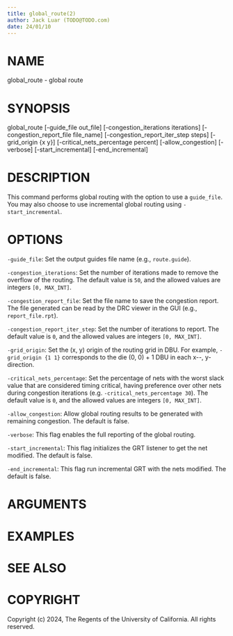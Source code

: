```yaml
---
title: global_route(2)
author: Jack Luar (TODO@TODO.com)
date: 24/01/10
---
```


# NAME

global_route - global route

# SYNOPSIS

global_route 
    [-guide_file out_file]
    [-congestion_iterations iterations]
    [-congestion_report_file file_name]
    [-congestion_report_iter_step steps]
    [-grid_origin {x y}]
    [-critical_nets_percentage percent]
    [-allow_congestion]
    [-verbose]
    [-start_incremental]
    [-end_incremental]


# DESCRIPTION

This command performs global routing with the option to use a `guide_file`.
You may also choose to use incremental global routing using `-start_incremental`.

# OPTIONS

`-guide_file`:  Set the output guides file name (e.g., `route.guide`).

`-congestion_iterations`:  Set the number of iterations made to remove the overflow of the routing. The default value is `50`, and the allowed values are integers `[0, MAX_INT]`.

`-congestion_report_file`:  Set the file name to save the congestion report. The file generated can be read by the DRC viewer in the GUI (e.g., `report_file.rpt`).

`-congestion_report_iter_step`:  Set the number of iterations to report. The default value is `0`, and the allowed values are integers `[0, MAX_INT]`.

`-grid_origin`:  Set the (x, y) origin of the routing grid in DBU. For example, `-grid_origin {1 1}` corresponds to the die (0, 0) + 1 DBU in each x--, y- direction.

`-critical_nets_percentage`:  Set the percentage of nets with the worst slack value that are considered timing critical, having preference over other nets during congestion iterations (e.g. `-critical_nets_percentage 30`). The default value is `0`, and the allowed values are integers `[0, MAX_INT]`.

`-allow_congestion`:  Allow global routing results to be generated with remaining congestion. The default is false.

`-verbose`:  This flag enables the full reporting of the global routing.

`-start_incremental`:  This flag initializes the GRT listener to get the net modified. The default is false.

`-end_incremental`:  This flag run incremental GRT with the nets modified. The default is false.

# ARGUMENTS

# EXAMPLES

# SEE ALSO

# COPYRIGHT

Copyright (c) 2024, The Regents of the University of California. All rights reserved.
